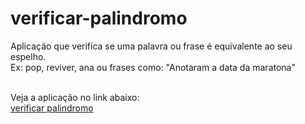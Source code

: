 # verificar-palindromo
Aplicação que verifica se uma palavra ou frase é equivalente ao seu espelho.
<br>Ex: pop, reviver, ana ou frases como: "Anotaram a data da maratona"

<br>Veja a aplicação no link abaixo:
<br>[verificar palindromo](http://verificar-palindromo.herokuapp.com/)
